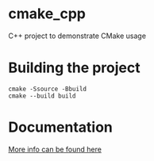 # cmake_cpp
C++ project to demonstrate CMake usage

# Building the project

```
cmake -Ssource -Bbuild
cmake --build build
```

# Documentation
[More info can be found here](https://rodeytech.com/2024/03/20/setup-a-simple-cmake-project-for-a-c-c-application/)
